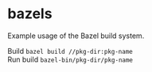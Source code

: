# bazels

Example usage of the Bazel build system.  

Build `bazel build //pkg-dir:pkg-name`  
Run build `bazel-bin/pkg-dir/pkg-name`

